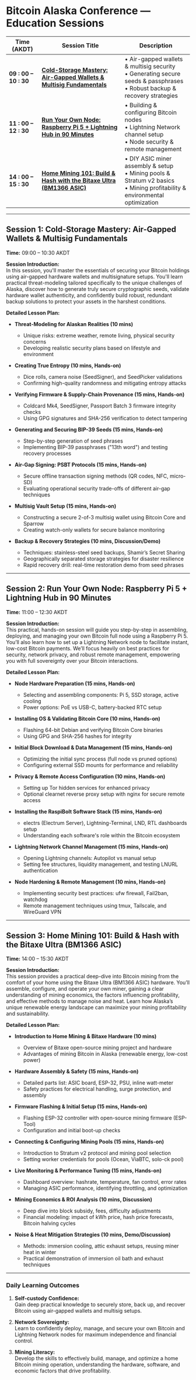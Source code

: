 # Bitcoin Alaska Conference — Education Sessions

| Time (AKDT) | Session Title | Description |
|-------------|---------------|-------------|
| **09 : 00 – 10 : 30** | [**Cold-Storage Mastery: Air-Gapped Wallets & Multisig Fundamentals**](#session-1-cold-storage-mastery-air-gapped-wallets--multisig-fundamentals) | • Air-gapped wallets & multisig security<br>• Generating secure seeds & passphrases<br>• Robust backup & recovery strategies |
| **11 : 00 – 12 : 30** | [**Run Your Own Node: Raspberry Pi 5 + Lightning Hub in 90 Minutes**](#session-2-run-your-own-node-raspberry-pi-5--lightning-hub-in-90-minutes) | • Building & configuring Bitcoin nodes<br>• Lightning Network channel setup<br>• Node security & remote management |
| **14 : 00 – 15 : 30** | [**Home Mining 101: Build & Hash with the Bitaxe Ultra (BM1366 ASIC)**](#session-3-home-mining-101-build--hash-with-the-bitaxe-ultra-bm1366-asic) | • DIY ASIC miner assembly & setup<br>• Mining pools & Stratum v2 basics<br>• Mining profitability & environmental optimization |

---

## Session 1: Cold-Storage Mastery: Air-Gapped Wallets & Multisig Fundamentals  
**Time:** 09:00 – 10:30 AKDT  

**Session Introduction:**  
In this session, you'll master the essentials of securing your Bitcoin holdings using air-gapped hardware wallets and multisignature setups. You'll learn practical threat-modeling tailored specifically to the unique challenges of Alaska, discover how to generate truly secure cryptographic seeds, validate hardware wallet authenticity, and confidently build robust, redundant backup solutions to protect your assets in the harshest conditions.

**Detailed Lesson Plan:**  
- **Threat-Modeling for Alaskan Realities (10 mins)**  
  - Unique risks: extreme weather, remote living, physical security concerns  
  - Developing realistic security plans based on lifestyle and environment  

- **Creating True Entropy (10 mins, Hands-on)**  
  - Dice rolls, camera noise (SeedSigner), and SeedPicker validations  
  - Confirming high-quality randomness and mitigating entropy attacks  

- **Verifying Firmware & Supply-Chain Provenance (15 mins, Hands-on)**  
  - Coldcard Mk4, SeedSigner, Passport Batch 3 firmware integrity checks  
  - Using GPG signatures and SHA-256 verification to detect tampering  

- **Generating and Securing BIP-39 Seeds (15 mins, Hands-on)**  
  - Step-by-step generation of seed phrases  
  - Implementing BIP-39 passphrases ("13th word") and testing recovery processes  

- **Air-Gap Signing: PSBT Protocols (15 mins, Hands-on)**  
  - Secure offline transaction signing methods (QR codes, NFC, micro-SD)  
  - Evaluating operational security trade-offs of different air-gap techniques  

- **Multisig Vault Setup (15 mins, Hands-on)**  
  - Constructing a secure 2-of-3 multisig wallet using Bitcoin Core and Sparrow  
  - Creating watch-only wallets for secure balance monitoring  

- **Backup & Recovery Strategies (10 mins, Discussion/Demo)**  
  - Techniques: stainless-steel seed backups, Shamir’s Secret Sharing  
  - Geographically separated storage strategies for disaster resilience  
  - Rapid recovery drill: real-time restoration demo from seed phrases  

---

## Session 2: Run Your Own Node: Raspberry Pi 5 + Lightning Hub in 90 Minutes  
**Time:** 11:00 – 12:30 AKDT  

**Session Introduction:**  
This practical, hands-on session will guide you step-by-step in assembling, deploying, and managing your own Bitcoin full node using a Raspberry Pi 5. You’ll also learn how to set up a Lightning Network node to facilitate instant, low-cost Bitcoin payments. We’ll focus heavily on best practices for security, network privacy, and robust remote management, empowering you with full sovereignty over your Bitcoin interactions.

**Detailed Lesson Plan:**  
- **Node Hardware Preparation (15 mins, Hands-on)**  
  - Selecting and assembling components: Pi 5, SSD storage, active cooling  
  - Power options: PoE vs USB-C, battery-backed RTC setup  

- **Installing OS & Validating Bitcoin Core (10 mins, Hands-on)**  
  - Flashing 64-bit Debian and verifying Bitcoin Core binaries  
  - Using GPG and SHA-256 hashes for integrity  

- **Initial Block Download & Data Management (15 mins, Hands-on)**  
  - Optimizing the initial sync process (full node vs pruned options)  
  - Configuring external SSD mounts for performance and reliability  

- **Privacy & Remote Access Configuration (10 mins, Hands-on)**  
  - Setting up Tor hidden services for enhanced privacy  
  - Optional clearnet reverse proxy setup with nginx for secure remote access  

- **Installing the RaspiBolt Software Stack (15 mins, Hands-on)**  
  - electrs (Electrum Server), Lightning-Terminal, LND, RTL dashboards setup  
  - Understanding each software's role within the Bitcoin ecosystem  

- **Lightning Network Channel Management (15 mins, Hands-on)**  
  - Opening Lightning channels: Autopilot vs manual setup  
  - Setting fee structures, liquidity management, and testing LNURL authentication  

- **Node Hardening & Remote Management (10 mins, Hands-on)**  
  - Implementing security best practices: ufw firewall, Fail2ban, watchdog  
  - Remote management techniques using tmux, Tailscale, and WireGuard VPN  

---

## Session 3: Home Mining 101: Build & Hash with the Bitaxe Ultra (BM1366 ASIC)  
**Time:** 14:00 – 15:30 AKDT  

**Session Introduction:**  
This session provides a practical deep-dive into Bitcoin mining from the comfort of your home using the Bitaxe Ultra (BM1366 ASIC) hardware. You’ll assemble, configure, and operate your own miner, gaining a clear understanding of mining economics, the factors influencing profitability, and effective methods to manage noise and heat. Learn how Alaska’s unique renewable energy landscape can maximize your mining profitability and sustainability.

**Detailed Lesson Plan:**  
- **Introduction to Home Mining & Bitaxe Hardware (10 mins)**  
  - Overview of Bitaxe open-source mining project and hardware  
  - Advantages of mining Bitcoin in Alaska (renewable energy, low-cost power)  

- **Hardware Assembly & Safety (15 mins, Hands-on)**  
  - Detailed parts list: ASIC board, ESP-32, PSU, inline watt-meter  
  - Safety practices for electrical handling, surge protection, and assembly  

- **Firmware Flashing & Initial Setup (15 mins, Hands-on)**  
  - Flashing ESP-32 controller with open-source mining firmware (ESP-Tool)  
  - Configuration and initial boot-up checks  

- **Connecting & Configuring Mining Pools (15 mins, Hands-on)**  
  - Introduction to Stratum v2 protocol and mining pool selection  
  - Setting worker credentials for pools (Ocean, ViaBTC, solo-ck pool)  

- **Live Monitoring & Performance Tuning (15 mins, Hands-on)**  
  - Dashboard overview: hashrate, temperature, fan control, error rates  
  - Managing ASIC performance, identifying throttling, and optimization  

- **Mining Economics & ROI Analysis (10 mins, Discussion)**  
  - Deep dive into block subsidy, fees, difficulty adjustments  
  - Financial modeling: impact of kWh price, hash price forecasts, Bitcoin halving cycles  

- **Noise & Heat Mitigation Strategies (10 mins, Demo/Discussion)**  
  - Methods: immersion cooling, attic exhaust setups, reusing miner heat in winter  
  - Practical demonstration of immersion oil bath and exhaust techniques  

---

### Daily Learning Outcomes  

1. **Self-custody Confidence:**  
   Gain deep practical knowledge to securely store, back up, and recover Bitcoin using air-gapped wallets and multisig setups.

2. **Network Sovereignty:**  
   Learn to confidently deploy, manage, and secure your own Bitcoin and Lightning Network nodes for maximum independence and financial control.

3. **Mining Literacy:**  
   Develop the skills to effectively build, manage, and optimize a home Bitcoin mining operation, understanding the hardware, software, and economic factors that drive profitability.

